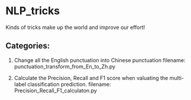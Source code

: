 # NLP_tricks
Kinds of tricks make up the world and improve our effort!

## Categories:
1. Change all the English punctuation into Chinese punctuation
filename: punctuation_transform_from_En_to_Zh.py

2. Calculate the Precision, Recall and F1 score when valuating the multi-label classification prediction.
filename: Precision_Recall_F1_calculaton.py
